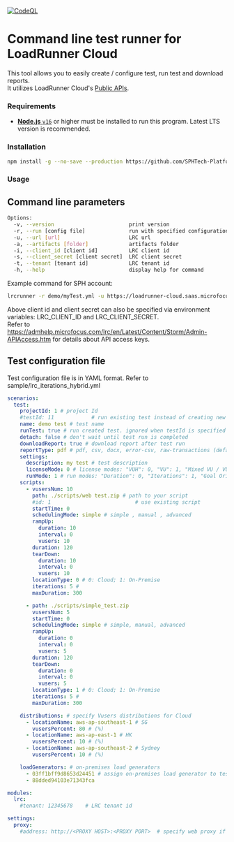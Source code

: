 [![CodeQL](https://github.com/MicroFocus/lrcrunner/actions/workflows/github-code-scanning/codeql/badge.svg)](https://github.com/MicroFocus/lrcrunner/actions/workflows/github-code-scanning/codeql)

# Command line test runner for LoadRunner Cloud

This tool allows you to easily create / configure test, run test and download reports.  
It utilizes LoadRunner Cloud's [Public APIs](https://admhelp.microfocus.com/lrc/en/Latest/Content/Storm/PublicAPIs.htm).

### Requirements

- [**Node.js** `v16`](https://nodejs.org/en/download/) or higher must be installed to run this program. Latest LTS version is recommended.

### Installation

```bash
npm install -g --no-save --production https://github.com/SPHTech-Platform/lrcrunner
```

### Usage

## Command line parameters

```bash
Options:
  -v, --version                        print version
  -r, --run [config file]              run with specified configuration file (default: "")
  -u, --url [url]                      LRC url
  -a, --artifacts [folder]             artifacts folder
  -i, --client_id [client id]          LRC client id
  -s, --client_secret [client secret]  LRC client secret
  -t, --tenant [tenant id]             LRC tenant id
  -h, --help                           display help for command

```

Example command for SPH account:
```bash
lrcrunner -r demo/myTest.yml -u https://loadrunner-cloud.saas.microfocus.com -i <ID> -s <Secret> -t 695831988
```


Above client id and client secret can also be specified via environment variables: LRC_CLIENT_ID and LRC_CLIENT_SECRET.  
Refer to https://admhelp.microfocus.com/lrc/en/Latest/Content/Storm/Admin-APIAccess.htm for details about API access
keys.

## Test configuration file

Test configuration file is in YAML format. Refer to sample/lrc_iterations_hybrid.yml

```yaml
scenarios:
  test:
    projectId: 1 # project Id
    #testId: 11            # run existing test instead of creating new one
    name: demo test # test name
    runTest: true # run created test. ignored when testId is specified
    detach: false # don't wait until test run is completed
    downloadReport: true # download report after test run
    reportType: pdf # pdf, csv, docx, error-csv, raw-transactions (default: pdf). to download multiple report, use an array. for example: [csv, pdf]
    settings:
      description: my test # test description
      licenseMode: 0 # license modes: "VUH": 0, "VU": 1, "Mixed VU / VUH": 2
      runMode: 1 # run modes: "Duration": 0, "Iterations": 1, "Goal Oriented": 2
    scripts:
      - vusersNum: 10
        path: ./scripts/web test.zip # path to your script
        #id: 1                           # use existing script
        startTime: 0
        schedulingMode: simple # simple , manual , advanced
        rampUp:
          duration: 10
          interval: 0
          vusers: 10
        duration: 120
        tearDown:
          duration: 10
          interval: 0
          vusers: 10
        locationType: 0 # 0: Cloud; 1: On-Premise
        iterations: 5 #
        maxDuration: 300

      - path: ./scripts/simple_test.zip
        vusersNum: 5
        startTime: 0
        schedulingMode: simple # simple, manual, advanced
        rampUp:
          duration: 0
          interval: 0
          vusers: 5
        duration: 120
        tearDown:
          duration: 0
          interval: 0
          vusers: 5
        locationType: 1 # 0: Cloud; 1: On-Premise
        iterations: 5 #
        maxDuration: 300

    distributions: # specify Vusers distributions for Cloud
      - locationName: aws-ap-southeast-1 # SG
        vusersPercent: 80 # (%)
      - locationName: aws-ap-east-1 # HK
        vusersPercent: 10 # (%)
      - locationName: aws-ap-southeast-2 # Sydney
        vusersPercent: 10 # (%)

    loadGenerators: # on-premises load generators
      - 03ff1bff9d8653d24451 # assign on-premises load generator to test by its key
      - 88dded94103e71343fca

modules:
  lrc:
    #tenant: 12345678    # LRC tenant id

settings:
  proxy:
    #address: http://<PROXY HOST>:<PROXY PORT>  # specify web proxy if it's needed
```
